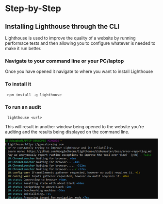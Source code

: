# Step-by-Step

## Installing Lighthouse through the CLI

Lighthouse is used to improve the quality of a website by running performace tests and then allowing you to configure whatever is needed to make it run better.

### Navigate to your command line or your PC/laptop
Once you have opened it navigate to where you want to install Lighthouse

### To install it

```
 npm install -g lighthouse

```

### To run an audit

```
 lighthouse <url>

```
This will result in another window being opened to the website you're auditing and the results being displayed on the command line.

![Audit being run](assets/lighthouse.PNG)